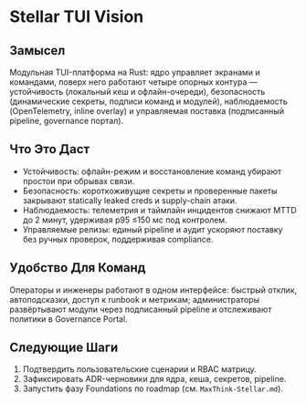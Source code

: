 # Stellar TUI Vision

## Замысел
Модульная TUI-платформа на Rust: ядро управляет экранами и командами, поверх него работают четыре опорных контура — устойчивость (локальный кеш и офлайн-очереди), безопасность (динамические секреты, подписи команд и модулей), наблюдаемость (OpenTelemetry, inline overlay) и управляемая поставка (подписанный pipeline, governance портал).

## Что Это Даст
- Устойчивость: офлайн-режим и восстановление команд убирают простои при обрывах связи.
- Безопасность: короткоживущие секреты и проверенные пакеты закрывают statically leaked creds и supply-chain атаки.
- Наблюдаемость: телеметрия и таймлайн инцидентов снижают MTTD до 2 минут, удерживая p95 ≤150 мс под контролем.
- Управляемые релизы: единый pipeline и аудит ускоряют поставку без ручных проверок, поддерживая compliance.

## Удобство Для Команд
Операторы и инженеры работают в одном интерфейсе: быстрый отклик, автоподсказки, доступ к runbook и метрикам; администраторы развёртывают модули через подписанный pipeline и отслеживают политики в Governance Portal.

## Следующие Шаги
1. Подтвердить пользовательские сценарии и RBAC матрицу.
2. Зафиксировать ADR-черновики для ядра, кеша, секретов, pipeline.
3. Запустить фазу Foundations по roadmap (см. `MaxThink-Stellar.md`).
